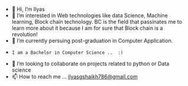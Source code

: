 - 👋 Hi, I’m Ilyas
- 👀 I’m interested in Web technologies like data Science, Machine learning, Block chain technology. BC is the field that passinates me to learn more about it because I am for sure that Block chain is a revolution!
- 🌱 I’m currently persuing post-graduation in Computer Application.
-     I am a Bachelor in Computer Science ..  :)
- 💞️ I’m looking to collaborate on projects related to python or Data science
- 📫 How to reach me ... ilyasgshaikh786@gmail.com

<!---
ilyas829/ilyas829 is a ✨ special ✨ repository because its `README.md` (this file) appears on your GitHub profile.
You can click the Preview link to take a look at your changes.
--->
